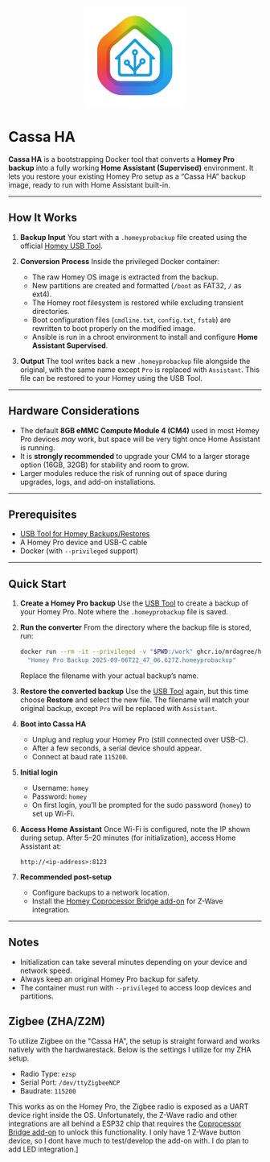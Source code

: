 <p align="center">
  <img src="images/icon.png" width="200"/>
</p>

# Cassa HA

**Cassa HA** is a bootstrapping Docker tool that converts a **Homey Pro backup** into a fully working **Home Assistant (Supervised)** environment.
It lets you restore your existing Homey Pro setup as a “Cassa HA” backup image, ready to run with Home Assistant built-in.

---

## How It Works

1. **Backup Input**
   You start with a `.homeyprobackup` file created using the official [Homey USB Tool](https://usb.homey.app/).

2. **Conversion Process**
   Inside the privileged Docker container:
   - The raw Homey OS image is extracted from the backup.
   - New partitions are created and formatted (`/boot` as FAT32, `/` as ext4).
   - The Homey root filesystem is restored while excluding transient directories.
   - Boot configuration files (`cmdline.txt`, `config.txt`, `fstab`) are rewritten to boot properly on the modified image.
   - Ansible is run in a chroot environment to install and configure **Home Assistant Supervised**.

3. **Output**
   The tool writes back a new `.homeyprobackup` file alongside the original, with the same name except `Pro` is replaced with `Assistant`.
   This file can be restored to your Homey using the USB Tool.

---

## Hardware Considerations

- The default **8GB eMMC Compute Module 4 (CM4)** used in most Homey Pro devices *may* work, but space will be very tight once Home Assistant is running.
- It is **strongly recommended** to upgrade your CM4 to a larger storage option (16GB, 32GB) for stability and room to grow.
- Larger modules reduce the risk of running out of space during upgrades, logs, and add-on installations.

---

## Prerequisites

- [USB Tool for Homey Backups/Restores](https://usb.homey.app/)
- A Homey Pro device and USB-C cable
- Docker (with `--privileged` support)

---

## Quick Start

1. **Create a Homey Pro backup**
   Use the [USB Tool](https://usb.homey.app/) to create a backup of your Homey Pro.
   Note where the `.homeyprobackup` file is saved.

2. **Run the converter**
   From the directory where the backup file is stored, run:

   ```bash
   docker run --rm -it --privileged -v "$PWD:/work" ghcr.io/mrdagree/homey-assistant:latest \
     "Homey Pro Backup 2025-09-06T22_47_06.627Z.homeyprobackup"
   ```

    Replace the filename with your actual backup’s name.

3. **Restore the converted backup**
   Use the [USB Tool](https://usb.homey.app/) again, but this time choose **Restore** and select the new file.
   The filename will match your original backup, except `Pro` will be replaced with `Assistant`.

4. **Boot into Cassa HA**

   * Unplug and replug your Homey Pro (still connected over USB-C).
   * After a few seconds, a serial device should appear.
   * Connect at baud rate `115200`.

5. **Initial login**

   * Username: `homey`
   * Password: `homey`
   * On first login, you’ll be prompted for the sudo password (`homey`) to set up Wi-Fi.

6. **Access Home Assistant**
   Once Wi-Fi is configured, note the IP shown during setup.
   After 5–20 minutes (for initialization), access Home Assistant at:

   ```
   http://<ip-address>:8123
   ```

7. **Recommended post-setup**

   * Configure backups to a network location.
   * Install the [Homey Coprocessor Bridge add-on](https://github.com/MrDaGree/hassio-homey-coprocessor-bridge) for Z-Wave integration.

---

## Notes

* Initialization can take several minutes depending on your device and network speed.
* Always keep an original Homey Pro backup for safety.
* The container must run with `--privileged` to access loop devices and partitions.

## Zigbee (ZHA/Z2M)

To utilize Zigbee on the "Cassa HA", the setup is straight forward and works natively with the hardwarestack. Below is the settings I utilize for my ZHA setup.

* Radio Type: `ezsp`
* Serial Port: `/dev/ttyZigbeeNCP`
* Baudrate: `115200`

This works as on the Homey Pro, the Zigbee radio is exposed as a UART device right inside the OS. Unfortunately, the Z-Wave radio and other integrations are all behind a ESP32 chip that requires the [Coprocessor Bridge add-on](https://github.com/MrDaGree/hassio-homey-coprocessor-bridge) to unlock this functionality. I only have 1 Z-Wave button device, so I dont have much to test/develop the add-on with. I do plan to add LED integration.]
